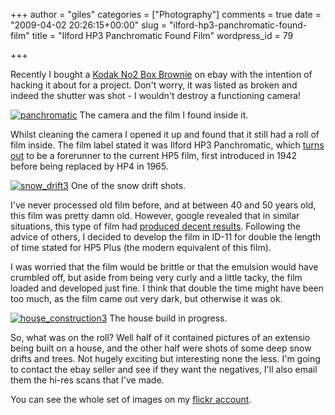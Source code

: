+++
author = "giles"
categories = ["Photography"]
comments = true
date = "2009-04-02 20:26:15+00:00"
slug = "ilford-hp3-panchromatic-found-film"
title = "Ilford HP3 Panchromatic Found Film"
wordpress_id = 79

+++

Recently I bought a [Kodak No2 Box Brownie](http://www.brownie-camera.com/54.shtml) on ebay with the intention of hacking it about for a project. Don't worry, it was listed as broken and indeed the shutter was shot - I wouldn't destroy a functioning camera!


[![panchromatic](http://farm4.static.flickr.com/3335/3407073245_0167ec699d_m.jpg)](http://www.flickr.com/photos/gpaterson/3407073245/)
The camera and the film I found inside it.


Whilst cleaning the camera I opened it up and found that it still had a roll of film inside. The film label stated it was Ilford HP3 Panchromatic, which [turns out](http://www.photomemorabilia.co.uk/Ilford/Chronology.html) to be a forerunner to the current HP5 film, first introduced in 1942 before being replaced by HP4 in 1965.


[![snow_drift3](http://farm4.static.flickr.com/3570/3406952773_379d4e3710_m.jpg)](http://www.flickr.com/photos/gpaterson/3406952773/)
One of the snow drift shots.


I've never processed old film before, and at between 40 and 50 years old, this film was pretty damn old. However, google revealed that in similar situations, this type of film had [produced decent results](http://www.halfhill.com/future.html). Following the advice of others, I decided to develop the film in ID-11 for double the length of time stated for HP5 Plus (the modern equivalent of this film).

I was worried that the film would be brittle or that the emulsion would have crumbled off, but aside from being very curly and a little tacky, the film loaded and developed just fine. I think that double the time might have been too much, as the film came out very dark, but otherwise it was ok.


[![house_construction3](http://farm4.static.flickr.com/3614/3407759736_9f6c86c8b4_m.jpg)](http://www.flickr.com/photos/gpaterson/3407759736/)
The house build in progress.


So, what was on the roll? Well half of it contained pictures of an extensio being built on a house, and the other half were shots of some deep snow drifts and trees. Not hugely exciting but interesting none the less. I'm going to contact the ebay seller and see if they want the negatives, I'll also email them the hi-res scans that I've made.

You can see the whole set of images on my [flickr account](http://www.flickr.com/photos/gpaterson/tags/ilfordhp3/).
